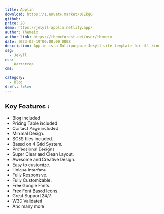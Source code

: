 ```yaml
---
title: Applin
download: https://1.envato.market/0JEkqO
github: 
price: 28
demo: https://jekyll-applin.netlify.app/
author: Themeix
author_link: https://themeforest.net/user/themeix
date: 2023-02-19T00:00:00.000Z
description: Applin is a Multipurpose Jekyll site template for all kinds of landing page and modern blog.
ssg:
  - Jekyll
css:
  - Bootstrap
cms:

category:
  - Blog
draft: false
---
```


## Key Features :

- Blog included
- Pricing Table included
- Contact Page included
- Minimal Design.
- SCSS files included.
- Based on 4 Grid System.
- Professional Designs
- Super Clear and Clean Layout.
- Awesome and Creative Design.
- Easy to customize.
- Unique interface
- Fully Responsive.
- Fully Customizable.
- Free Google Fonts.
- Free Font Based Icons.
- Great Support 24/7.
- W3C Validated
- And many more